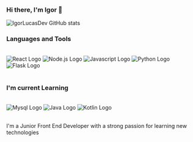 ### Hi there, I'm Igor 👋

![IgorLucasDev GitHub stats](https://github-readme-stats.vercel.app/api?username=igorlucassdev&show_icons=true&theme=dark)

### Languages and Tools

<div style="display: inline_block"><br>
	<img src="https://img.shields.io/badge/React-20232A?style=for-the-badge&logo=react&logoColor=61DAFB" alt="React Logo">
	<img src="https://img.shields.io/badge/Node.js-43853D?style=for-the-badge&logo=node.js&logoColor=white" alt="Node.js Logo">
	<img src="https://img.shields.io/badge/JavaScript-F7DF1E?style=for-the-badge&logo=javascript&logoColor=black" alt="Javascript Logo">
	<img src="https://img.shields.io/badge/Python-3776AB?style=for-the-badge&logo=python&logoColor=white" alt="Python Logo">
	<img src="https://img.shields.io/badge/Flask-000000?style=for-the-badge&logo=flask&logoColor=white" alt="Flask Logo">
</div><br/>

### I'm current Learning
		


<div style="display: inline_block"><br>
<img src="https://img.shields.io/badge/MySQL-00000F?style=for-the-badge&logo=mysql&logoColor=white" alt="Mysql Logo">
<img src="https://img.shields.io/badge/Java-ED8B00?style=for-the-badge&logo=openjdk&logoColor=white" alt="Java Logo">
<img src="https://img.shields.io/badge/Kotlin-0095D5?&style=for-the-badge&logo=kotlin&logoColor=white" alt="Kotlin Logo">
</div><br/>


I'm a Junior Front End Developer with a strong passion for learning new technologies

